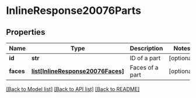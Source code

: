 # InlineResponse20076Parts

## Properties
Name | Type | Description | Notes
------------ | ------------- | ------------- | -------------
**id** | **str** | ID of a part | [optional] 
**faces** | [**list[InlineResponse20076Faces]**](InlineResponse20076Faces.md) | Faces of a part | [optional] 

[[Back to Model list]](../README.md#documentation-for-models) [[Back to API list]](../README.md#documentation-for-api-endpoints) [[Back to README]](../README.md)


